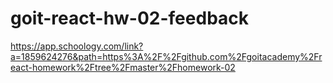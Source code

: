 # goit-react-hw-02-feedback

https://app.schoology.com/link?a=1859624276&path=https%3A%2F%2Fgithub.com%2Fgoitacademy%2Freact-homework%2Ftree%2Fmaster%2Fhomework-02
